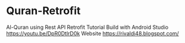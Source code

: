 # Quran-Retrofit
Al-Quran using Rest API Retrofit
Tutorial Build with Android Studio https://youtu.be/DpR0DtlrD0k
Website https://rivaldi48.blogspot.com/

